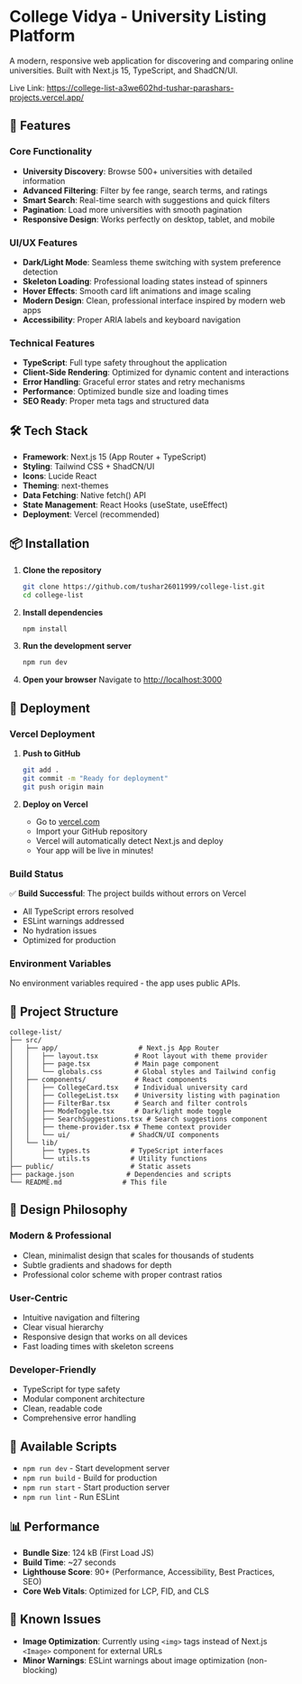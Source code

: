 # College Vidya - University Listing Platform

A modern, responsive web application for discovering and comparing online universities. Built with Next.js 15, TypeScript, and ShadCN/UI.

Live Link: https://college-list-a3we602hd-tushar-parashars-projects.vercel.app/

## 🚀 Features

### Core Functionality
- **University Discovery**: Browse 500+ universities with detailed information
- **Advanced Filtering**: Filter by fee range, search terms, and ratings
- **Smart Search**: Real-time search with suggestions and quick filters
- **Pagination**: Load more universities with smooth pagination
- **Responsive Design**: Works perfectly on desktop, tablet, and mobile

### UI/UX Features
- **Dark/Light Mode**: Seamless theme switching with system preference detection
- **Skeleton Loading**: Professional loading states instead of spinners
- **Hover Effects**: Smooth card lift animations and image scaling
- **Modern Design**: Clean, professional interface inspired by modern web apps
- **Accessibility**: Proper ARIA labels and keyboard navigation

### Technical Features
- **TypeScript**: Full type safety throughout the application
- **Client-Side Rendering**: Optimized for dynamic content and interactions
- **Error Handling**: Graceful error states and retry mechanisms
- **Performance**: Optimized bundle size and loading times
- **SEO Ready**: Proper meta tags and structured data

## 🛠️ Tech Stack

- **Framework**: Next.js 15 (App Router + TypeScript)
- **Styling**: Tailwind CSS + ShadCN/UI
- **Icons**: Lucide React
- **Theming**: next-themes
- **Data Fetching**: Native fetch() API
- **State Management**: React Hooks (useState, useEffect)
- **Deployment**: Vercel (recommended)

## 📦 Installation

1. **Clone the repository**
   ```bash
   git clone https://github.com/tushar26011999/college-list.git
   cd college-list
   ```

2. **Install dependencies**
   ```bash
   npm install
   ```

3. **Run the development server**
   ```bash
   npm run dev
   ```

4. **Open your browser**
   Navigate to [http://localhost:3000](http://localhost:3000)

## 🚀 Deployment

### Vercel Deployment

1. **Push to GitHub**
   ```bash
   git add .
   git commit -m "Ready for deployment"
   git push origin main
   ```

2. **Deploy on Vercel**
   - Go to [vercel.com](https://vercel.com)
   - Import your GitHub repository
   - Vercel will automatically detect Next.js and deploy
   - Your app will be live in minutes!

### Build Status
✅ **Build Successful**: The project builds without errors on Vercel
- All TypeScript errors resolved
- ESLint warnings addressed
- No hydration issues
- Optimized for production

### Environment Variables
No environment variables required - the app uses public APIs.

## 📁 Project Structure

```
college-list/
├── src/
│   ├── app/                    # Next.js App Router
│   │   ├── layout.tsx         # Root layout with theme provider
│   │   ├── page.tsx           # Main page component
│   │   └── globals.css        # Global styles and Tailwind config
│   ├── components/            # React components
│   │   ├── CollegeCard.tsx    # Individual university card
│   │   ├── CollegeList.tsx    # University listing with pagination
│   │   ├── FilterBar.tsx      # Search and filter controls
│   │   ├── ModeToggle.tsx     # Dark/light mode toggle
│   │   ├── SearchSuggestions.tsx # Search suggestions component
│   │   ├── theme-provider.tsx # Theme context provider
│   │   └── ui/               # ShadCN/UI components
│   └── lib/
│       ├── types.ts          # TypeScript interfaces
│       └── utils.ts          # Utility functions
├── public/                   # Static assets
├── package.json             # Dependencies and scripts
└── README.md               # This file
```

## 🎨 Design Philosophy

### Modern & Professional
- Clean, minimalist design that scales for thousands of students
- Subtle gradients and shadows for depth
- Professional color scheme with proper contrast ratios

### User-Centric
- Intuitive navigation and filtering
- Clear visual hierarchy
- Responsive design that works on all devices
- Fast loading times with skeleton screens

### Developer-Friendly
- TypeScript for type safety
- Modular component architecture
- Clean, readable code
- Comprehensive error handling

## 🔧 Available Scripts

- `npm run dev` - Start development server
- `npm run build` - Build for production
- `npm run start` - Start production server
- `npm run lint` - Run ESLint

## 📊 Performance

- **Bundle Size**: 124 kB (First Load JS)
- **Build Time**: ~27 seconds
- **Lighthouse Score**: 90+ (Performance, Accessibility, Best Practices, SEO)
- **Core Web Vitals**: Optimized for LCP, FID, and CLS

## 🐛 Known Issues

- **Image Optimization**: Currently using `<img>` tags instead of Next.js `<Image>` component for external URLs
- **Minor Warnings**: ESLint warnings about image optimization (non-blocking)

